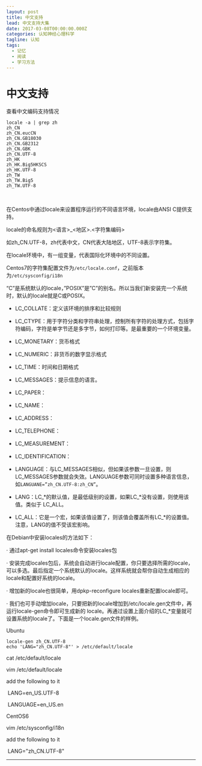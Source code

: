```yaml
---
layout: post
title: 中文支持
lead: 中文支持大集
date: 2017-03-08T00:00:00.000Z
categories: 认知神经心理科学
tagline: 认知
tags:
  - 记忆
  - 阅读
  - 学习方法
---
```


# 中文支持

查看中文编码支持情况

```shell
locale -a | grep zh 
zh_CN
zh_CN.eucCN
zh_CN.GB18030
zh_CN.GB2312
zh_CN.GBK
zh_CN.UTF-8
zh_HK
zh_HK.Big5HKSCS
zh_HK.UTF-8
zh_TW
zh_TW.Big5
zh_TW.UTF-8
```

 

在Centos中通过locale来设置程序运行的不同语言环境，locale由ANSI C提供支持。

locale的命名规则为<语言>_<地区>.<字符集编码>

如zh_CN.UTF-8，zh代表中文，CN代表大陆地区，UTF-8表示字符集。

在locale环境中，有一组变量，代表国际化环境中的不同设置。

Centos7的字符集配置文件为`/etc/locale.conf`，之前版本为`/etc/sysconfig/i18n`

“C”是系统默认的locale，”POSIX”是”C”的别名。所以当我们新安装完一个系统时，默认的locale就是C或POSIX。

- 
  LC_COLLATE：定义该环境的排序和比较规则                           

- LC_CTYPE：用于字符分类和字符串处理，控制所有字符的处理方式，包括字符编码，字符是单字节还是多字节，如何打印等。是最重要的一个环境变量。 
- LC_MONETARY：货币格式                                    
- LC_NUMERIC：非货币的数字显示格式                              
- LC_TIME：时间和日期格式                            
- LC_MESSAGES：提示信息的语言。                 
- LC_PAPER：
- LC_NAME：
- LC_ADDRESS：
- LC_TELEPHONE：
- LC_MEASUREMENT：
- LC_IDENTIFICATION：               
- LANGUAGE：与LC_MESSAGES相似，但如果该参数一旦设置，则LC_MESSAGES参数就会失效。LANGUAGE参数可同时设置多种语言信息，如`LANGUANE=”zh_CN.UTF-8:zh_CN”`。 
- LANG：LC_*的默认值，是最低级别的设置，如果LC_*没有设置，则使用该值。类似于 LC_ALL。 
- LC_ALL：它是一个宏，如果该值设置了，则该值会覆盖所有LC_*的设置值。注意，LANG的值不受该宏影响。 



在Debian中安装locales的方法如下：

· 通过apt-get install locales命令安装locales包

· 安装完成locales包后，系统会自动进行locale配置，你只要选择所需的locale，可以多选。最后指定一个系统默认的locale。这样系统就会帮你自动生成相应的locale和配置好系统的locale。

· 增加新的locale也很简单，用dpkp-reconfigure locales重新配置locale即可。

· 我们也可手动增加locale，只要把新的locale增加到/etc/locale.gen文件中，再运行locale-gen命令即可生成新的 locale。再通过设置上面介绍的LC_*变量就可设置系统的locale了。下面是一个locale.gen文件的样例。



Ubuntu

```shell
locale-gen zh_CN.UTF-8
echo 'LANG="zh_CN.UTF-8"' > /etc/default/locale

```





cat /etc/default/locale

vim /etc/default/locale 

add the following to it

​	LANG=en_US.UTF-8

​	LANGUAGE=en_US.en

CentOS6

vim /etc/sysconfig/i18n

add the following to it

​	LANG="zh_CN.UTF-8"



---